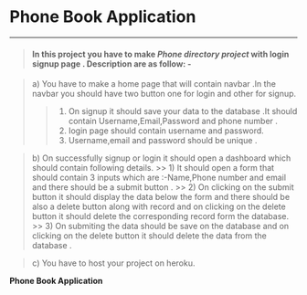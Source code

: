# Phone Book Application
***
> #### In this project you have to make ***Phone directory project***  with login signup page . Description are as follow: -

> a) You have to make a home page that will contain navbar .In the navbar you should have two button one for login and other for signup.
 >>	1) On signup it should save your data to the database .It should contain Username,Email,Password and phone number   .
 >>	2) Iogin page should contain username and password.
 >>	3) Username,email and password  should be unique .
   
> b) On successfully signup or login it should open a dashboard which should contain following details.
    >>	1) It should open a form that should contain 3 inputs which are :-Name,Phone number and email and  there should be a submit button .
    >>	2) On clicking on the  submit button it should display the data below the form and there should be also a delete button along with record and on clicking on the delete button it should delete the corresponding record form the database.
    >> 3) On submiting the data should be save on the database and on clicking on the delete button it should delete the data from the database .

> c)  You have to host your project on heroku.  
  

 **Phone Book Application**